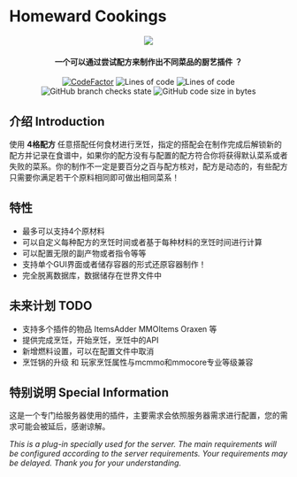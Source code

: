 # Homeward Cookings


<p align="center">
<img src = "https://user-images.githubusercontent.com/39553613/145566584-494920e6-bdac-4c23-985d-9d00187c90e1.jpg">
</p>

<h4 align="center">一个可以通过尝试配方来制作出不同菜品的厨艺插件 ？</h4>
<p align="center">
<a href="https://www.codefactor.io/repository/github/caishangqi/homeward-webstorebridge/overview/plugin-webstore-bridge"><img src="https://www.codefactor.io/repository/github/caishangqi/homeward-webstorebridge/badge/plugin-webstore-bridge" alt="CodeFactor" /></a>
<img alt="Lines of code" src="https://img.shields.io/tokei/lines/github/Caishangqi/homeward-plugin-cooking">
<img alt="Lines of code" src="https://img.shields.io/badge/paper-1.18.2-green">
<img alt="GitHub branch checks state" src="https://img.shields.io/github/checks-status/Caishangqi/homeward-plugin-cooking/master?label=build">
<img alt="GitHub code size in bytes" src="https://img.shields.io/github/languages/code-size/Caishangqi/homeward-plugin-cooking">
</p>

## 介绍 Introduction
使用 **4格配方** 任意搭配任何食材进行烹饪，指定的搭配会在制作完成后解锁新的配方并记录在食谱中，如果你的配方没有与配置的配方符合你将获得默认菜系或者失败的菜系。你的制作不一定是要百分之百与配方核对，配方是动态的，有些配方只需要你满足若干个原料相同即可做出相同菜系！

## 特性

- 最多可以支持4个原材料
- 可以自定义每种配方的烹饪时间或者基于每种材料的烹饪时间进行计算
- 可以配置无限的副产物或者指令等等
- 支持单个GUI界面或者储存容器的形式还原容器制作！
- 完全脱离数据库，数据储存在世界文件中

## 未来计划 TODO
- 支持多个插件的物品 ItemsAdder MMOItems Oraxen 等
- 提供完成烹饪，开始烹饪，烹饪中的API
- 新增燃料设置，可以在配置文件中取消
- 烹饪锅的升级 和 玩家烹饪属性与mcmmo和mmocore专业等级兼容

## 特别说明 Special Information

这是一个专门给服务器使用的插件，主要需求会依照服务器需求进行配置，您的需求可能会被延后，感谢谅解。

_This is a plug-in specially used for the server. The main requirements will be configured according to the server
requirements. Your requirements may be delayed. Thank you for your understanding._
